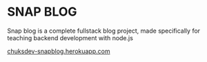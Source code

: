 # SNAP BLOG

Snap blog is a complete fullstack blog project, made specifically for teaching backend development with node.js

[chuksdev-snapblog.herokuapp.com](http://chuksdev-snapblog.herokuapp.com/)